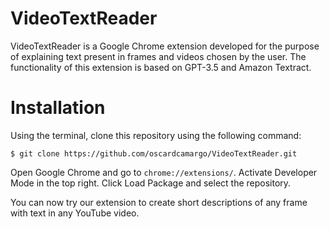 # VideoTextReader

VideoTextReader is a Google Chrome extension developed for the purpose of explaining text present in frames and videos chosen by the user. The functionality of this extension is based on GPT-3.5 and Amazon Textract.
# Installation #

Using the terminal, clone this repository using the following command:
```
$ git clone https://github.com/oscardcamargo/VideoTextReader.git
```
Open Google Chrome and go to `chrome://extensions/`. Activate Developer Mode in the top right. Click Load Package and select the repository. 

You can now try our extension to create short descriptions of any frame with text in any YouTube video.
